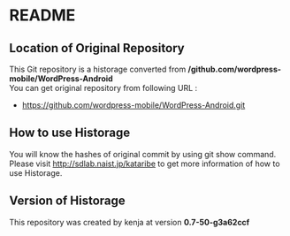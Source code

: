# README
## Location of Original Repository
This Git repository is a historage converted from **/github.com/wordpress-mobile/WordPress-Android**  
You can get original repository from following URL :

- https://github.com/wordpress-mobile/WordPress-Android.git

## How to use Historage
You will know the hashes of original commit by using git show command.  
Please visit <http://sdlab.naist.jp/kataribe> to get more information of how to use Historage.

## Version of Historage
This repository was created by kenja at version **0.7-50-g3a62ccf**
